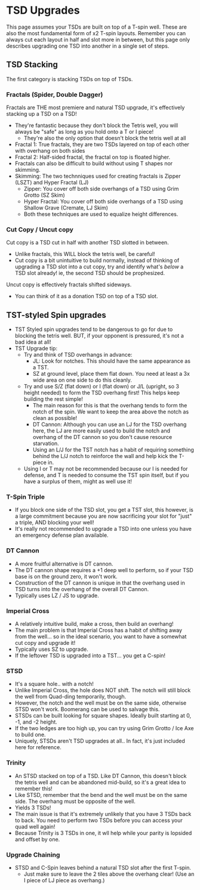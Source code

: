 # TSD Upgrades
This page assumes your TSDs are built on top of a T-spin well. These are also the most fundamental form of x2 T-spin layouts. Remember you can always cut each layout in half and slot more in between, but this page only describes upgrading one TSD into another in a single set of steps.

## TSD Stacking
The first category is stacking TSDs on top of TSDs.

### Fractals (Spider, Double Dagger)
Fractals are THE most premiere and natural TSD upgrade, it's effectively stacking up a TSD on a TSD!
- They're fantastic because they don't block the Tetris well, you will always be "safe" as long as you hold onto a T or I piece!
    - They're also the only option that doesn't block the tetris well at all
- Fractal 1: True fractals, they are two TSDs layered on top of each other with overhang on both sides
- Fractal 2: Half-sided fractal, the fractal on top is floated higher. 
- Fractals can also be difficult to build without using T shapes nor skimming.
- Skimming: The two technniques used for creating fractals is Zipper (LSZT) and Hyper Fractal (LJ) 
    - Zipper: You cover off both side overhangs of a TSD using Grim Grotto (SZ Skim)
    - Hyper Fractal: You cover off both side overhangs of a TSD using Shallow Grave (Cremate, LJ Skim)
    - Both these techniques are used to equalize height differences.

### Cut Copy / Uncut copy
Cut copy is a TSD cut in half with another TSD slotted in between. 
- Unlike fractals, this WILL block the tetris well, be careful!
- Cut copy is a bit unintuitive to build normally, instead of thinking of upgrading a TSD slot into a cut copy, try and identify what's *below* a TSD slot already! ie, the second TSD should be prophesized.

Uncut copy is effectively fractals shifted sideways.
- You can think of it as a donation TSD on top of a TSD slot. 

## TST-styled Spin upgrades
- TST Styled spin upgrades tend to be dangerous to go for due to blocking the tetris well. BUT, if your opponent is pressured, it's not a bad idea at all! 
- TST Upgrade tip: 
    - Try and think of TSD overhangs in advance:
        - JL: Look for notches. This should have the same appearance as a TST.
        - SZ at ground level, place them flat down. You need at least a 3x wide area on one side to do this cleanly.
    - Try and use S/Z (flat down) or I (flat down) or J/L (upright, so 3 height needed) to form the TSD overhang first! This helps keep building the rest simple!
        - The main reason for this is that the overhang tends to form the notch of the spin. We want to keep the area above the notch as clean as possible!
        - DT Cannon: Although you can use an LJ for the TSD overhang here, the LJ are more easily used to build the notch and overhang of the DT cannon so you don't cause resource starvation.
        - Using an L/J for the TST notch has a habit of requiring something behind the L/J notch to reinforce the wall and help kick the T-piece in.
    - Using I or T may not be recommended because our I is needed for defense, and T is needed to consume the TST spin itself, but if you have a surplus of them, might as well use it!

### T-Spin Triple
- If you block one side of the TSD slot, you get a TST slot, this however, is a large commitment because you are now sacrificing your slot for "just" a triple, AND blocking your well!
- It's really not recommended to upgrade a TSD into one unless you have an emergency defense plan available.

### DT Cannon
- A more fruitful alternative is DT cannon.
- The DT cannon shape requires a +1 deep well to perform, so if your TSD base is on the ground zero, it won't work.
- Construction of the DT cannon is unique in that the overhang used in TSD turns into the overhang of the overall DT Cannon.
- Typically uses LZ / JS to upgrade.

### Imperial Cross
- A relatively intuitive build, make a cross, then build an overhang! 
- The main problem is that Imperial Cross has a habit of shifting away from the well... so in the ideal scenario, you want to have a somewhat cut copy and upgrade it!
- Typically uses SZ to upgrade.
- If the leftover TSD is upgraded into a TST... you get a C-spin!

### STSD
- It's a square hole.. with a notch!
- Unlike Imperial Cross, the hole does NOT shift. The notch will still block the well from Quad-ding temporarily, though.
- However, the notch and the well must be on the same side, otherwise STSD won't work. Boomerang can be used to salvage this.
- STSDs can be built looking for square shapes. Ideally built starting at 0, -1, and -2 height.
- If the two ledges are too high up, you can try using Grim Grotto / Ice Axe to build one.
- Uniquely, STSDs aren't TSD upgrades at all.. In fact, it's just included here for reference.

### Trinity
- An STSD stacked on top of a TSD. Like DT Cannon, this doesn't block the tetris well and can be abandoned mid-build, so it's a great idea to remember this!
- Like STSD, remember that the bend and the well must be on the same side. The overhang must be opposite of the well.
- Yields 3 TSDs! 
- The main issue is that it's extremely unlikely that you have 3 TSDs back to back. You need to perform two TSDs before you can access your quad well again!
- Because Trinity is 3 TSDs in one, it wll help while your parity is lopsided and offset by one.

### Upgrade Chaining
- STSD and C-Spin leaves behind a natural TSD slot after the first T-spin.
    - Just make sure to leave the 2 tiles above the overhang clear! (Use an I piece of LJ piece as overhang.)
